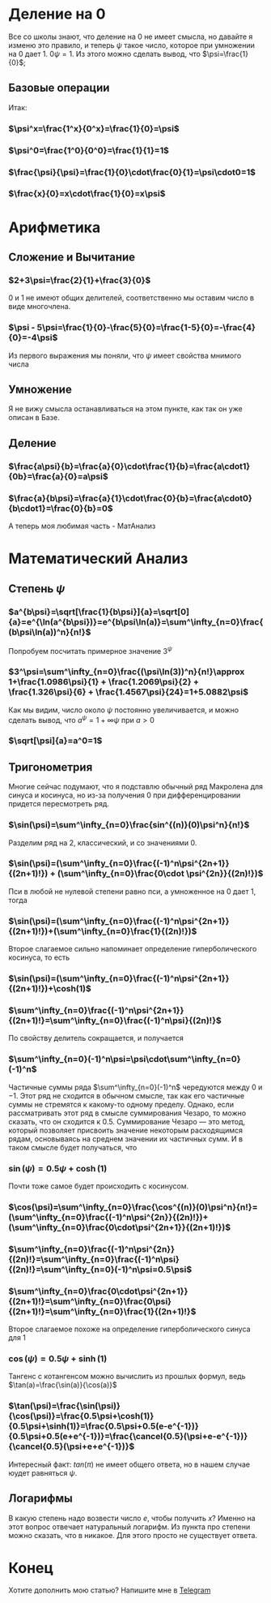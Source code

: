 # Деление на 0

Все со школы знают, что деление на 0 не имеет смысла, но давайте я изменю это правило, и теперь $\psi$ такое число, которое при умножении на 0 дает 1. 
$0\psi=1$. Из этого можно сделать вывод, что $\psi=\frac{1}{0}$;

## <span id="base">Базовые операции</span>
Итак:
### $\psi^x=\frac{1^x}{0^x}=\frac{1}{0}=\psi$
### $\psi^0=\frac{1^0}{0^0}=\frac{1}{1}=1$
### $\frac{\psi}{\psi}=\frac{1}{0}\cdot\frac{0}{1}=\psi\cdot0=1$
### $\frac{x}{0}=x\cdot\frac{1}{0}=x\psi$

# Арифметика
## Сложение и Вычитание
### $2+3\psi=\frac{2}{1}+\frac{3}{0}$
0 и 1 не имеют общих делителей, соответственно мы оставим число в виде многочлена.
### $\psi - 5\psi=\frac{1}{0}-\frac{5}{0}=\frac{1-5}{0}=-\frac{4}{0}=-4\psi$
Из первого выражения мы поняли, что $\psi$ имеет свойства мнимого числа
## Умножение
Я не вижу смысла останавливаться на этом пункте, как так он уже описан в Базе.
## Деление
### $\frac{a\psi}{b}=\frac{a}{0}\cdot\frac{1}{b}=\frac{a\cdot1}{0b}=\frac{a}{0}=a\psi$
### $\frac{a}{b\psi}=\frac{a}{1}\cdot\frac{0}{b}=\frac{a\cdot0}{b\cdot1}=\frac{0}{b}=0$

А теперь моя любимая часть - МатАнализ

# Математический Анализ

## Степень $\psi$
### $a^{b\psi}=\sqrt[\frac{1}{b\psi}]{a}=\sqrt[0]{a}=e^{\ln(a^{b\psi})}=e^{b\psi\ln(a)}=\sum^\infty_{n=0}\frac{(b\psi\ln(a))^n}{n!}$
Попробуем посчитать примерное значение $3^\psi$
### $3^\psi=\sum^\infty_{n=0}\frac{(\psi\ln(3))^n}{n!}\approx 1+\frac{1.0986\psi}{1} + \frac{1.2069\psi}{2} + \frac{1.326\psi}{6} + \frac{1.4567\psi}{24}=1+5.0882\psi$
Как мы видим, число около $\psi$ постоянно увеличивается, и можно сделать вывод, что $a^\psi=1+\infty\psi$ при $a>0$
### $\sqrt[\psi]{a}=a^0=1$

## Тригонометрия
Многие сейчас подумают, что я подставлю обычный ряд Макролена для синуса и косинуса, но из-за получения 0 при дифференцировании придется пересмотреть ряд.
### $\sin(\psi)=\sum^\infty_{n=0}\frac{sin^{(n)}(0)\psi^n}{n!}$
Разделим ряд на 2, классический, и со значениями 0.
### $\sin(\psi)=(\sum^\infty_{n=0}\frac{(-1)^n\psi^{2n+1}}{(2n+1)!}) + (\sum^\infty_{n=0}\frac{0\cdot \psi^{2n}}{(2n)!})$
Пси в любой не нулевой степени равно пси, а умноженное на 0 дает 1, тогда
### $\sin(\psi)=(\sum^\infty_{n=0}\frac{(-1)^n\psi^{2n+1}}{(2n+1)!})+(\sum^\infty_{n=0}\frac{1}{(2n)!})$
Второе слагаемое сильно напоминает определение гиперболического косинуса, то есть 
### $\sin(\psi)=(\sum^\infty_{n=0}\frac{(-1)^n\psi^{2n+1}}{(2n+1)!})+\cosh(1)$
### $\sum^\infty_{n=0}\frac{(-1)^n\psi^{2n+1}}{(2n+1)!}=\sum^\infty_{n=0}\frac{(-1)^n\psi}{(2n)!}$
По свойству делитель сокращается, и получается 
### $\sum^\infty_{n=0}(-1)^n\psi=\psi\cdot\sum^\infty_{n=0}(-1)^n$
Частичные суммы ряда $\sum^\infty_{n=0}(-1)^n$ чередуются между $0$ и $-1$. Этот ряд не сходится в обычном смысле, так как его частичные суммы не стремятся к какому-то одному пределу. Однако, если рассматривать этот ряд в смысле суммирования Чезаро, то можно сказать, что он сходится к $0.5$. Суммирование Чезаро — это метод, который позволяет присвоить значение некоторым расходящимся рядам, основываясь на среднем значении их частичных сумм. И в таком смысле будет получаться, что
### $\sin(\psi)=0.5\psi+\cosh(1)$

Почти тоже самое будет происходить с косинусом.

### $\cos(\psi)=\sum^\infty_{n=0}\frac{\cos^{(n)}(0)\psi^n}{n!}=(\sum^\infty_{n=0}\frac{(-1)^n\psi^{2n}}{(2n)!})+(\sum^\infty_{n=0}\frac{0\cdot\psi^{2n+1}}{(2n+1)!})$
### $\sum^\infty_{n=0}\frac{(-1)^n\psi^{2n}}{(2n)!}=\sum^\infty_{n=0}\frac{(-1)^n\psi}{(2n)!}=\sum^\infty_{n=0}(-1)^n\psi=0.5\psi$
### $\sum^\infty_{n=0}\frac{0\cdot\psi^{2n+1}}{(2n+1)!}=\sum^\infty_{n=0}\frac{0\psi}{(2n+1)!}=\sum^\infty_{n=0}\frac{1}{(2n+1)!}$
Второе слагаемое похоже на определение гиперболического синуса для 1
### $\cos(\psi)=0.5\psi+\sinh(1)$

Тангенс с котангенсом можно вычислить из прошлых формул, ведь $\tan(a)=\frac{\sin(a)}{\cos(a)}$
### $\tan(\psi)=\frac{\sin(\psi)}{\cos(\psi)}=\frac{0.5\psi+\cosh(1)}{0.5\psi+\sinh(1)}=\frac{0.5\psi+0.5(e-e^{-1})}{0.5\psi+0.5(e+e^{-1})}=\frac{\cancel{0.5}(\psi+e-e^{-1})}{\cancel{0.5}(\psi+e+e^{-1})}$
Интересный факт: $tan(\pi)$ не имеет общего ответа, но в нашем случае юудет равняться $\psi$.

## Логарифмы
В какую степень надо возвести число $e$, чтобы получить $x$?
Именно на этот вопрос отвечает натуральный логарифм.
Из пункта про степени можно сказать, что в никакое. Для этого просто не существует ответа.

# Конец
Хотите дополнить мою статью? Напишите мне в [Telegram](https://t.me/cobtain)
